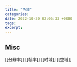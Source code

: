 ```yaml
---
title: "色域"
categories: 
date: 2022-10-30 02:06:33 +0800
tags: 
excerpt: 
---
```













## Misc

[[分辨率]]
[[帧率]]
[[时域]]
[[空域]]

